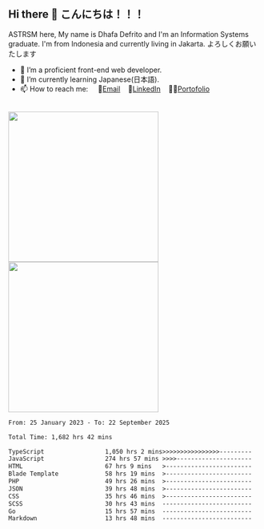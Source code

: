 ## Hi there 👋 こんにちは！！！
ASTRSM here, My name is Dhafa Defrito and I'm an Information Systems graduate. I'm from Indonesia and currently living in Jakarta. よろしくお願いたします

- 🔭 I’m a proficient front-end web developer.
- 🌱 I’m currently learning Japanese(日本語).
- 📫 How to reach me: &nbsp;&nbsp;&nbsp;&nbsp;📧[Email](ddefrito@gmail.com)&nbsp;&nbsp;&nbsp;&nbsp;💼[LinkedIn](https://www.linkedin.com/in/dhafad)&nbsp;&nbsp;&nbsp;&nbsp;👨‍🎨[Portofolio](https://ddefrito.vercel.app/)

<br>

<div align="left">
  <img src="https://media1.tenor.com/m/F96DSPtSiSgAAAAd/isekaijoucho-kamitsubaki.gif" height="300" />
	<a href="https://last.fm/user/nerumaeni"><img src="https://lastfm-recently-played.vercel.app/api?user=nerumaeni&count=5" height="300" /></a>
</div=

<!--START_SECTION:waka-->

```txt
From: 25 January 2023 - To: 22 September 2025

Total Time: 1,682 hrs 42 mins

TypeScript                 1,050 hrs 2 mins>>>>>>>>>>>>>>>>---------   62.40 %
JavaScript                 274 hrs 57 mins >>>>---------------------   16.34 %
HTML                       67 hrs 9 mins   >------------------------   03.99 %
Blade Template             58 hrs 19 mins  >------------------------   03.47 %
PHP                        49 hrs 26 mins  >------------------------   02.94 %
JSON                       39 hrs 48 mins  >------------------------   02.37 %
CSS                        35 hrs 46 mins  >------------------------   02.13 %
SCSS                       30 hrs 43 mins  -------------------------   01.83 %
Go                         15 hrs 57 mins  -------------------------   00.95 %
Markdown                   13 hrs 48 mins  -------------------------   00.82 %
```

<!--END_SECTION:waka-->
